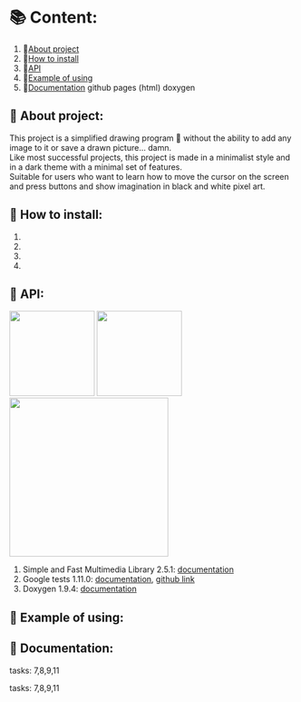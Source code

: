 # :books: Content:
1. :blue_book:[About project](https://github.com/Ruhrozz/SFML_test#blue_book-about-project)
2. :green_book:[How to install](https://github.com/Ruhrozz/SFML_test#greed_book-how-to-install)
3. :ledger:[API](https://github.com/Ruhrozz/SFML_test/#ledger-api)
4. :orange_book:[Example of using](https://github.com/Ruhrozz/SFML_test#orange_book-example-of-using)
5. :closed_book:[Documentation](https://github.com/Ruhrozz/SFML_test#closed_book-documentation) github pages (html) doxygen

## :blue_book: About project:

This project is a simplified drawing program :art: without the ability to add any image to it or save a drawn picture... damn.\
Like most successful projects, this project is made in a minimalist style and in a dark theme with a minimal set of features.\
Suitable for users who want to learn how to move the cursor on the screen and press buttons and show imagination in black and white pixel art.

## :green_book: How to install:
1.
2.
3.
4.

## :ledger: API:
<img src="https://camo.githubusercontent.com/f1cd6496aa46486fae925d16a7eac97db76be820a37cb33ad2bc7cedf4191183/68747470733a2f2f7777772e73666d6c2d6465762e6f72672f696d616765732f6c6f676f2e706e67" width="150" /> <img src="https://user-images.githubusercontent.com/72031225/169479448-7ed0b186-c025-4bc6-83ae-ca751057bb49.png" width="150" /> <img src="https://user-images.githubusercontent.com/72031225/169488191-74a0b54f-ab42-47c4-8292-1874283e3f2f.png" width="280" />


1. Simple and Fast Multimedia Library 2.5.1: [documentation](https://www.sfml-dev.org/documentation/2.5.1/)
2. Google tests 1.11.0: [documentation](https://google.github.io/googletest/), [github link](https://github.com/google/googletest)
3. Doxygen 1.9.4: [documentation](https://doxygen.nl/manual/index.html)

## :orange_book: Example of using:

## :closed_book: Documentation:


tasks: 7,8,9,11

tasks: 7,8,9,11

